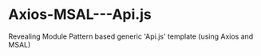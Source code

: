 # Axios-MSAL---Api.js
Revealing Module Pattern based generic 'Api.js' template (using Axios and MSAL)
